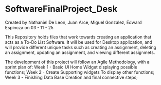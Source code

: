 # SoftwareFinalProject_Desk

Created by Nathaniel De Leon, Juan Arce, Miguel Gonzalez, Edward Espinoza on 03 - 11 - 25

This Repository holds files that work towards creating an application
that acts as a To-Do List Software. It will be used for Desktop application,
and will provide different unique tasks such as creating an assignment, deleting
an assignment, updating an assignment, and viewing different assignmets.

The development of this project will follow an Agile Methodology, with a sprint plan of:
Week 1 - Basic UI Home Widget displaying possible functions;
Week 2 - Create Supporting widgets To display other functions;
Week 3 - Finishing Data Base Creation and final connective steps;
